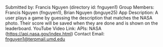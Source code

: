 Submitted by: Francis Nguyen (directory id: fnguyen1)
Group Members: Francis Nguyen (fnguyen1), Brian Nguyen (bnguye25)
App Description: A user plays a game by guessing the description that matches the NASA photo. Their score will be saved when they are done and is shown on the leaderboard.
YouTube Video Link: 
APIs: NASA (https://api.nasa.gov/index.html)
Contact Email: fnguyen1@terpmail.umd.edu